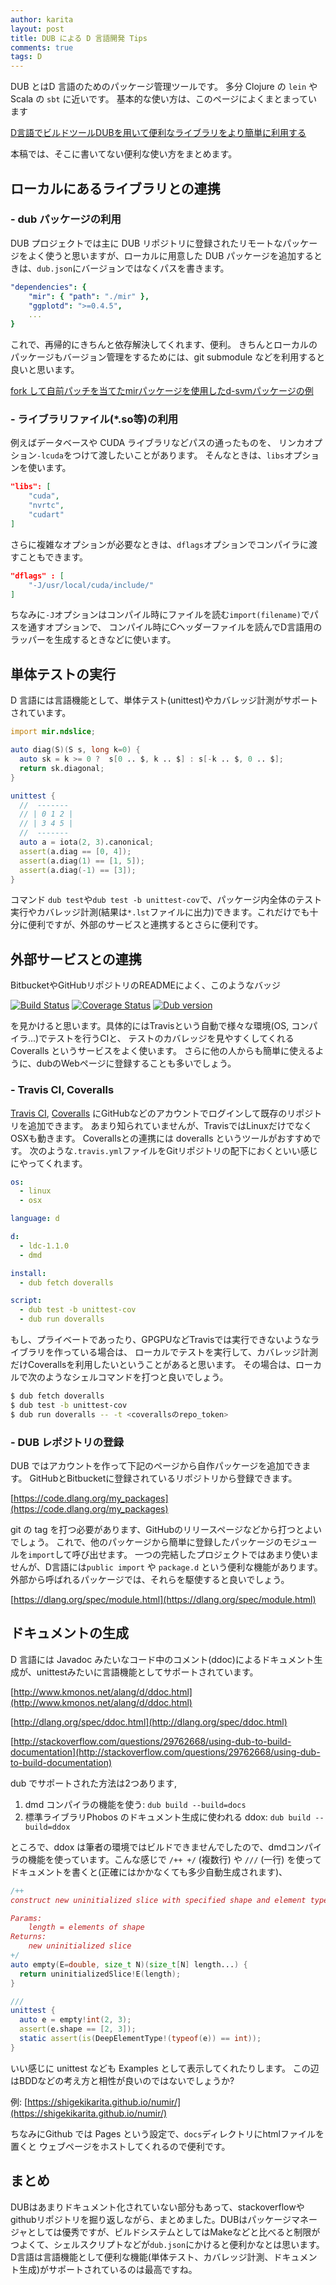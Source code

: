 ```yaml
---
author: karita
layout: post
title: DUB による D 言語開発 Tips
comments: true
tags: D
---
```


DUB とはD 言語のためのパッケージ管理ツールです。
多分 Clojure の `lein` や Scala の `sbt` に近いです。
基本的な使い方は、このページによくまとまっています

[D言語でビルドツールDUBを用いて便利なライブラリをより簡単に利用する](http://qiita.com/yasei_no_otoko/items/2724eebab10f5cd0a02f)

本稿では、そこに書いてない便利な使い方をまとめます。

## ローカルにあるライブラリとの連携

### - dub パッケージの利用

DUB プロジェクトでは主に DUB リポジトリに登録されたリモートなパッケージをよく使うと思いますが、ローカルに用意した DUB パッケージを追加するときは、`dub.json`にバージョンではなくパスを書きます。

``` yaml
"dependencies": {
    "mir": { "path": "./mir" },
    "ggplotd": ">=0.4.5",
    ...
}
```

これで、再帰的にきちんと依存解決してくれます、便利。
きちんとローカルのパッケージもバージョン管理をするためには、git submodule などを利用すると良いと思います。

[fork して自前パッチを当てたmirパッケージを使用したd-svmパッケージの例](https://github.com/ShigekiKarita/d-svm/tree/410f45281fbc1eb3eaebc7f7845b5c5fc5eb0812)

### - ライブラリファイル(*.so等)の利用

例えばデータベースや CUDA ライブラリなどパスの通ったものを、
リンカオプション`-lcuda`をつけて渡したいことがあります。
そんなときは、`libs`オプションを使います。

``` json
"libs": [
    "cuda",
    "nvrtc",
    "cudart"
]
```

さらに複雑なオプションが必要なときは、`dflags`オプションでコンパイラに渡すこともできます。

``` json
"dflags" : [
    "-J/usr/local/cuda/include/"
]
```

ちなみに`-J`オプションはコンパイル時にファイルを読む`import(filename)`でパスを通すオプションで、
コンパイル時にCヘッダーファイルを読んでD言語用のラッパーを生成するときなどに使います。

## 単体テストの実行

D 言語には言語機能として、単体テスト(unittest)やカバレッジ計測がサポートされています。

``` D
import mir.ndslice;

auto diag(S)(S s, long k=0) {
  auto sk = k >= 0 ?  s[0 .. $, k .. $] : s[-k .. $, 0 .. $];
  return sk.diagonal;
}

unittest {
  //  -------
  // | 0 1 2 |
  // | 3 4 5 |
  //  -------
  auto a = iota(2, 3).canonical;
  assert(a.diag == [0, 4]);
  assert(a.diag(1) == [1, 5]);
  assert(a.diag(-1) == [3]);
}
```

コマンド `dub test`や`dub test -b unittest-cov`で、パッケージ内全体のテスト実行やカバレッジ計測(結果は`*.lst`ファイルに出力)できます。これだけでも十分に便利ですが、外部のサービスと連携するとさらに便利です。

## 外部サービスとの連携

BitbucketやGitHubリポジトリのREADMEによく、このようなバッジ

[![Build Status](https://travis-ci.org/ShigekiKarita/numir.svg?branch=master)](https://travis-ci.org/ShigekiKarita/numir)
[![Coverage Status](https://coveralls.io/repos/github/ShigekiKarita/numir/badge.svg?branch=master)](https://coveralls.io/github/ShigekiKarita/numir?branch=master)
<a href="https://code.dlang.org/packages/numir" title="Go to numir"><img src="https://img.shields.io/dub/v/numir.svg" alt="Dub version"></a>

を見かけると思います。具体的にはTravisという自動で様々な環境(OS, コンパイラ...)でテストを行うCIと、
テストのカバレッジを見やすくしてくれる Coveralls というサービスをよく使います。
さらに他の人からも簡単に使えるように、dubのWebページに登録することも多いでしょう。

### - Travis CI, Coveralls

[Travis CI](https://travis-ci.org/), [Coveralls](https://coveralls.io/)
にGitHubなどのアカウントでログインして既存のリポジトリを追加できます。
あまり知られていませんが、TravisではLinuxだけでなくOSXも動きます。
Coverallsとの連携には doveralls というツールがおすすめです。
次のような`.travis.yml`ファイルをGitリポジトリの配下におくといい感じにやってくれます。


``` yaml
os:
  - linux
  - osx

language: d

d:
  - ldc-1.1.0
  - dmd

install:
  - dub fetch doveralls

script:
  - dub test -b unittest-cov
  - dub run doveralls
```

もし、プライベートであったり、GPGPUなどTravisでは実行できないようなライブラリを作っている場合は、
ローカルでテストを実行して、カバレッジ計測だけCoverallsを利用したいということがあると思います。
その場合は、ローカルで次のようなシェルコマンドを打つと良いでしょう。

``` sh
$ dub fetch doveralls
$ dub test -b unittest-cov
$ dub run doveralls -- -t <coverallsのrepo_token>
```

### - DUB レポジトリの登録

DUB ではアカウントを作って下記のページから自作パッケージを追加できます。
GitHubとBitbucketに登録されているリポジトリから登録できます。

[https://code.dlang.org/my_packages](https://code.dlang.org/my_packages)

git の tag を打つ必要があります、GitHubのリリースページなどから打つとよいでしょう。
これで、他のパッケージから簡単に登録したパッケージのモジュールを`import`して呼び出せます。
一つの完結したプロジェクトではあまり使いませんが、D言語には`public import` や `package.d` という便利な機能があります。外部から呼ばれるパッケージでは、それらを駆使すると良いでしょう。

[https://dlang.org/spec/module.html](https://dlang.org/spec/module.html)


## ドキュメントの生成

D 言語には Javadoc みたいなコード中のコメント(ddoc)によるドキュメント生成が、unittestみたいに言語機能としてサポートされています。

[http://www.kmonos.net/alang/d/ddoc.html](http://www.kmonos.net/alang/d/ddoc.html)

[http://dlang.org/spec/ddoc.html](http://dlang.org/spec/ddoc.html)

[http://stackoverflow.com/questions/29762668/using-dub-to-build-documentation](http://stackoverflow.com/questions/29762668/using-dub-to-build-documentation)

dub でサポートされた方法は2つあります, 

1. dmd コンパイラの機能を使う: `dub build --build=docs`
1. 標準ライブラリPhobos のドキュメント生成に使われる ddox: `dub build --build=ddox`

ところで、ddox は筆者の環境ではビルドできませんでしたので、dmdコンパイラの機能を使っています。こんな感じで `/++ +/` (複数行) や `///` (一行) を使ってドキュメントを書くと(正確にはかかなくても多少自動生成されます)、

```d
/++
construct new uninitialized slice with specified shape and element type

Params:
    length = elements of shape
Returns:
    new uninitialized slice
+/
auto empty(E=double, size_t N)(size_t[N] length...) {
  return uninitializedSlice!E(length);
}

///
unittest {
  auto e = empty!int(2, 3);
  assert(e.shape == [2, 3]);
  static assert(is(DeepElementType!(typeof(e)) == int));
}
```

いい感じに unittest なども Examples として表示してくれたりします。
この辺はBDDなどの考え方と相性が良いのではないでしょうか?

例: [https://shigekikarita.github.io/numir/](https://shigekikarita.github.io/numir/)

ちなみにGithub では Pages という設定で、`docs`ディレクトリにhtmlファイルを置くと
ウェブページをホストしてくれるので便利です。


## まとめ

DUBはあまりドキュメント化されていない部分もあって、stackoverflowやgithubリポジトリを掘り返しながら、まとめました。DUBはパッケージマネージャとしては優秀ですが、ビルドシステムとしてはMakeなどと比べると制限がつよくて、シェルスクリプトなどが`dub.json`にかけると便利かなとは思います。D言語は言語機能として便利な機能(単体テスト、カバレッジ計測、ドキュメント生成)がサポートされているのは最高ですね。
